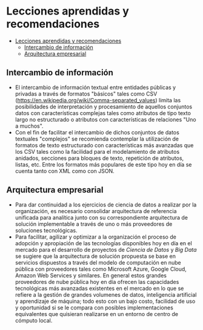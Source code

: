 # Lecciones aprendidas y recomendaciones

- [Lecciones aprendidas y recomendaciones](#lecciones-aprendidas-y-recomendaciones)
  - [Intercambio de información](#intercambio-de-información)
  - [Arquitectura empresarial](#arquitectura-empresarial)

## Intercambio de información

* El intercambio de información textual entre entidades públicas y privadas a través de formatos "básicos" tales como CSV (https://en.wikipedia.org/wiki/Comma-separated_values) limita las posibilidades de interpretación y procesamiento de  aquellos conjuntos datos con características complejas tales como atributos de tipo texto largo no estructurado o atributos con características de relaciones "Uno a muchos".  
* Con el fin de facilitar el intercambio de dichos conjuntos de datos textuales "complejos" se recomienda contemplar la utilización de formatos de texto estructurado con características más avanzadas que los CSV tales como la facilidad para el modelamiento de atributos anidados, secciones para bloques de texto, repetición de atributos, listas, etc.  Entre los formatos más populares de este tipo hoy en día se cuenta tanto con  XML como con JSON.


## Arquitectura empresarial 

* Para dar continuidad a los ejercicios de ciencia de datos a realizar por la organización, es necesario consolidar  arquitectura de referencia unificada para analítica junto con su correspondiente  arquitectura de solución implementable a través de uno o más proveedores de soluciones tecnológicas.
* Para facilitar, agilizar y optimizar a la organización el proceso de adopción y apropiación de las tecnologías disponibles hoy en día en el mercado para el desarrollo de proyectos de _Ciencia de Datos_ y  _Big Data_  se sugiere que la arquitectura de solución propuesta se base en servicios dispuestos a través del modelo de computación en nube pública con proveedores tales como Microsoft Azure, Google Cloud, Amazon Web Services y similares.   En general estos grandes proveedores de nube pública   hoy en día ofrecen las capacidades tecnológicas más avanzadas existentes en el mercado en lo que se refiere a la gestión de  grandes volumenes de datos, inteligencia artificial y aprendizaje de máquina; todo esto con un bajo costo, facilidad de uso y oportunidad si se le compara con posibles implementaciones equivalentes que quisieran realizarse en un entorno de centro de cómputo local.



